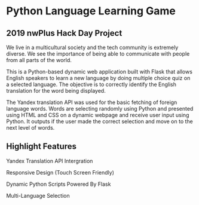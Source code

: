 # Python Language Learning Game

## 2019 nwPlus Hack Day Project

We live in a multicultural society and the tech community is extremely diverse. We see the importance of being able to communicate with people from all parts of the world.

This is a Python-based dynamic web application built with Flask that allows English speakers to learn a new language by doing multiple choice quiz on a selected language. The objective is to correctly identify the English translation for the word being displayed.

The Yandex translation API was used for the basic fetching of foreign language words. Words are selecting randomly using Python and presented using HTML and CSS on a dynamic webpage and receive user input using Python. It outputs if the user made the correct selection and move on to the next level of words.

## Highlight Features

Yandex Translation API Intergration

Responsive Design (Touch Screen Friendly)

Dynamic Python Scripts Powered By Flask

Multi-Language Selection
